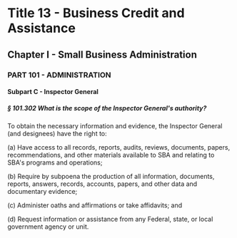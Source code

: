 
# Title 13 - Business Credit and Assistance
## Chapter I - Small Business Administration
### PART 101 - ADMINISTRATION
#### Subpart C - Inspector General
##### § 101.302 What is the scope of the Inspector General's authority?

To obtain the necessary information and evidence, the Inspector General (and designees) have the right to:

(a) Have access to all records, reports, audits, reviews, documents, papers, recommendations, and other materials available to SBA and relating to SBA's programs and operations;

(b) Require by subpoena the production of all information, documents, reports, answers, records, accounts, papers, and other data and documentary evidence;

(c) Administer oaths and affirmations or take affidavits; and

(d) Request information or assistance from any Federal, state, or local government agency or unit.
